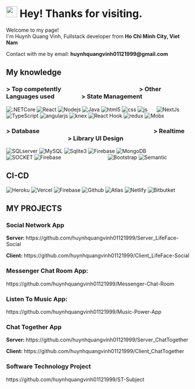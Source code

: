<h1><img src="https://emojis.slackmojis.com/emojis/images/1531849430/4246/blob-sunglasses.gif?1531849430" width="30"/> Hey! Thanks for visiting.</h1>


<p>Welcome to my page! </br> I'm Huynh Quang Vinh, Fullstack developer from <b>Ho Chi Minh City, Viet Nam</b>
<p>Contact with me by email: <b>huynhquangvinh01121999@gmail.com</b></p>

<h2>My knowledge</h2>
<h3> > Top competently &ensp;&ensp;&ensp;&ensp;&ensp;&ensp;&ensp;&ensp;&ensp;&ensp;&ensp;&ensp;&ensp;&ensp;&ensp;&ensp;&ensp;&ensp;&ensp;&ensp;&ensp;&ensp;&ensp;&ensp;&ensp;
> Other Languages ​​used &ensp;&ensp;&ensp;&ensp;&ensp;&ensp;&ensp;&ensp;
> State Management
</h3> 

<p>
  <img alt=".NETCore" src="https://img.shields.io/badge/-.NET%20Core-blue" />
  <img alt="React" src="https://img.shields.io/badge/-React-45b8d8?style=flat-square&logo=react&logoColor=white" />
  <img alt="Nodejs" src="https://img.shields.io/badge/-Nodejs-43853d?style=flat-square&logo=Node.js&logoColor=white" />
  <img alt="Java" src="https://img.shields.io/badge/-Java-informational" />
  <img alt="html5" src="https://img.shields.io/badge/-HTML5-E34F26?style=flat-square&logo=html5&logoColor=white" />
  <img alt="css" src="https://img.shields.io/badge/-CSS-blueviolet" />
  <img alt="js" src="https://img.shields.io/badge/-Javascript-yellow" />&ensp;&ensp;&ensp;
  <img alt="NextJs" src="https://img.shields.io/badge/-NextJS-critical" />
  <img alt="TypeScript" src="https://img.shields.io/badge/-TypeScript-007ACC?style=flat-square&logo=typescript&logoColor=white" />
  <img alt="angularjs" src="https://img.shields.io/badge/-Angular-DD0031?style=flat-square&logo=angular&logoColor=white" />
  <img alt="knex" src="https://img.shields.io/badge/-Knex-orange" />
  <img alt="React Hook" src="https://img.shields.io/badge/-Hook-blue" />
  <img alt="redux" src="https://img.shields.io/badge/-Redux-764ABC?style=flat-square&logo=redux&logoColor=white" />
  <img alt="Mobx" src="https://img.shields.io/badge/-Mobx-red" />
</p>

<h3> > Database
&ensp;&ensp;&ensp;&ensp;&ensp;&ensp;&ensp;&ensp;&ensp;&ensp;&ensp;&ensp;&ensp;&ensp;&ensp;&ensp;&ensp;&ensp;&ensp;&ensp;&ensp;&ensp;&ensp;&ensp;&ensp;&ensp;&ensp;&ensp;&ensp;&ensp;&ensp;&ensp;&ensp;&ensp;&ensp;&ensp;&ensp;
  > Realtime &ensp;&ensp;&ensp;&ensp;&ensp;&ensp;&ensp;&ensp;&ensp;&ensp;&ensp;&ensp;&ensp;&ensp;&ensp;&ensp;&ensp;&ensp;&ensp;&ensp;
  > Library UI Design
</h3>
<p>
  <img alt="SQLserver" src="https://img.shields.io/badge/-SQL%20Server-yellow" />
  <img alt="MySQL" src="https://img.shields.io/badge/-MySQL-yellowgreen" />
  <img alt="Sqlite3" src="https://img.shields.io/badge/-Sqlite3-red" />
  <img alt="Firebase" src="https://img.shields.io/badge/-Firebase-brightgreen" />
  <img alt="MongoDB" src="https://img.shields.io/badge/-MongoDB-13aa52?style=flat-square&logo=mongodb&logoColor=white" />
  &ensp;&ensp;&ensp;&ensp;&ensp;&ensp;&ensp;&ensp;&ensp;&ensp;
  <img alt="SOCKET" src="https://img.shields.io/badge/-SOCKET.IO-black" />
  <img alt="Firebase" src="https://img.shields.io/badge/-Firebase-brightgreen" />
  &ensp;&ensp;&ensp;&ensp;&ensp;&ensp;&ensp;&ensp;&ensp;&ensp;&ensp;&ensp;&ensp;&ensp;&ensp;&ensp;&ensp;
  <img alt="Bootstrap" src="https://img.shields.io/badge/-Bootstrap-blue" />
  <img alt="Semantic " src="https://img.shields.io/badge/-Semantic-blueviolet" />
</p>

<h2>CI-CD</h2>
<p>
  <img alt="Heroku" src="https://img.shields.io/badge/-Heroku-430098?style=flat-square&logo=heroku&logoColor=white" />
  <img alt="Vercel" src="https://img.shields.io/badge/-Vercel-brightgreen" />
  <img alt="Firebase" src="https://img.shields.io/badge/-Firebase-brightgreen" />
  <img alt="Github" src="https://img.shields.io/badge/-Github-black" />
  <img alt="Atlas" src="https://img.shields.io/badge/-Atlas-green" />
  <img alt="Netlify" src="https://img.shields.io/badge/-Netlify-blue" />
  <img alt="Bitbutket" src="https://img.shields.io/badge/-Bitbutket-blueviolet" />
</p>

<h2>MY PROJECTS</h2>
<h3><b>Social Network App</b></h3>
<p><b>Server: </b>https://github.com/huynhquangvinh01121999/Server_LifeFace-Social</p>
<p><b>Client: </b>https://github.com/huynhquangvinh01121999/Client_LifeFace-Social</p>
<h3><b>Messenger Chat Room App: </b></h3><p>https://github.com/huynhquangvinh01121999/Messenger-Chat-Room</p>
<h3><b>Listen To Music App: </b></h3><p>https://github.com/huynhquangvinh01121999/Music-Power-App</p>
<h3><b>Chat Together App</b></h3>
<p><b>Server: </b>https://github.com/huynhquangvinh01121999/Server_ChatTogether</p>
<p><b>Client: </b>https://github.com/huynhquangvinh01121999/Client_ChatTogether</p>
<h3><b>Software Technology Project</b></h3><p>https://github.com/huynhquangvinh01121999/ST-Subject</p>
